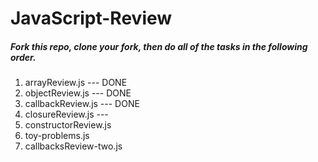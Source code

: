 JavaScript-Review
====================
##### Fork this repo, clone your fork, then do all of the tasks in the following order.
1. arrayReview.js --- DONE
2. objectReview.js --- DONE
3. callbackReview.js --- DONE
4. closureReview.js --- 
5. constructorReview.js
6. toy-problems.js
7. callbacksReview-two.js
